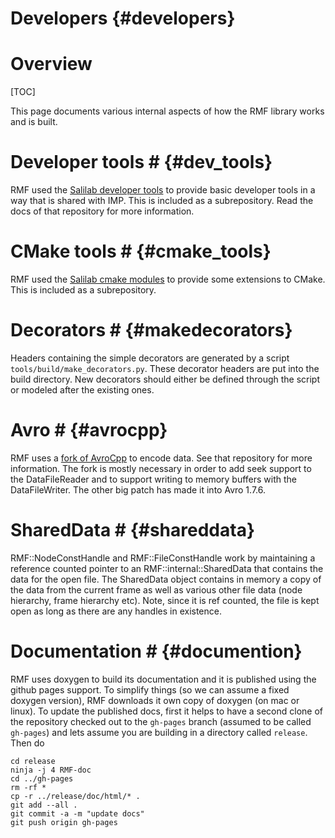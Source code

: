 Developers {#developers}
==========

# Overview #

[TOC]

This page documents various internal aspects of how the RMF library works and is built.

# Developer tools # {#dev_tools}

RMF used the [Salilab developer tools](http://www.github.com/salilab/developer_tools) to provide basic developer tools in a way that is shared with IMP. This is included as a subrepository. Read the docs of that repository for more information.

# CMake tools # {#cmake_tools}

RMF used the [Salilab cmake modules](http://www.github.com/salilab/cmake_modules) to provide some extensions to CMake. This is included as a subrepository.

# Decorators # {#makedecorators}

Headers containing the simple decorators are generated by a script `tools/build/make_decorators.py`. These decorator headers are put into the build directory. New decorators should either be defined through the script or modeled after the existing ones.

# Avro # {#avrocpp}

RMF uses a [fork of AvroCpp](https://github.com/salilab/avrocpp) to encode data. See that repository for more information. The fork is mostly necessary in order to add seek support to the DataFileReader and to support writing to memory buffers with the DataFileWriter. The other big patch has made it into Avro 1.7.6.

# SharedData # {#shareddata}

RMF::NodeConstHandle and RMF::FileConstHandle work by maintaining a reference counted pointer to an RMF::internal::SharedData that contains the data for the open file. The SharedData object contains in memory a copy of the data from the current frame as well as various other file data (node hierarchy, frame hierarchy etc). Note, since it is ref counted, the file is kept open as long as there are any handles in existence.

# Documentation # {#documention}

RMF uses doxygen to build its documentation and it is published using the github pages support. To simplify things (so we can assume a fixed doxygen version), RMF downloads it own copy of doxygen (on mac or linux).  To update the published docs, first it helps to have a second clone of the repository checked out to the `gh-pages` branch (assumed to be called `gh-pages`) and lets assume you are building in a directory called `release`. Then do

    cd release
    ninja -j 4 RMF-doc
    cd ../gh-pages
    rm -rf *
    cp -r ../release/doc/html/* .
    git add --all .
    git commit -a -m "update docs"
    git push origin gh-pages

